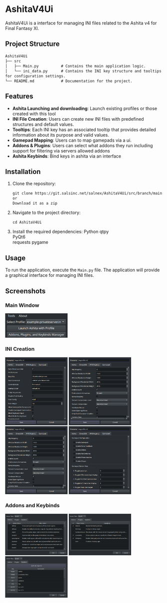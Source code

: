 # AshitaV4Ui

AshitaV4Ui is a interface for managing INI files related to the Ashita v4 for Final Fantasy XI. 

## Project Structure

```
AshitaV4Ui
├── src
│   ├── Main.py          # Contains the main application logic.
│   └── ini_data.py      # Contains the INI key structure and tooltips for configuration settings.
└── README.md            # Documentation for the project.
```

## Features
- **Ashita Launching and downloading**: Launch existing profiles or those created with this tool
- **INI File Creation**: Users can create new INI files with predefined structures and default values.
- **Tooltips**: Each INI key has an associated tooltip that provides detailed information about its purpose and valid values.
- **Gamepad Mapping**: Users can to map gamepads via a ui.
- **Addons & Plugins**: Users can select what addons they run including support for filtering via servers allowed addons
- **Ashita Keybinds**: Bind keys in ashita via an interface


## Installation

1. Clone the repository:
   ```
   git clone https://git.salsinc.net/salnex/AshitaV4Ui/src/branch/main
   or
   Download it as a zip
   ```
2. Navigate to the project directory:
   ```
   cd AshitaV4Ui
   ```
3. Install the required dependencies:
   Python
   qtpy  
   PyQt6  
   requests
   pygame

## Usage

To run the application, execute the `Main.py` file. The application will provide a graphical interface for managing INI files.

## Screenshots
### Main Window
[<img src="Screenshots/MainWindowNew.png" alt="Main Window" width="200"/>](Screenshots/MainWindowNew.png)
### INI Creation
[<img src="Screenshots/CreateINIWindowAshitaTab.png" alt="INI Editor Ashita" width="200"/>](Screenshots/CreateINIWindowAshitaTab.png)
[<img src="Screenshots/CreateINIWindowFFXIRegistryTab.png" alt="INI Editor D3D" width="200"/>](Screenshots/CreateINIWindowFFXIRegistryTab.png)
[<img src="Screenshots/CreateINIWindowFFXIRegistryTab.png" alt="INI Editor Registry" width="200"/>](Screenshots/CreateINIWindowFFXIRegistryTab.png)
[<img src="Screenshots/CreateINIWindowGamepadTab.png" alt="INI Editor Gamepad" width="200"/>](Screnshots/CreateINIWindowGamepadTab.png)
### Addons and Keybinds
[<img src="Screenshots/Addons.png" alt="Addons Editor" width="200"/>](Screenshots/Addons.png)
[<img src="Screenshots/Plugins.png" alt="Plugins Editor" width="200"/>](Screenshots/Plugins.png)
[<img src="Screenshots/Keybinds.png" alt="Keybinds Editor" width="200"/>](Screenshots/Keybinds.png)

